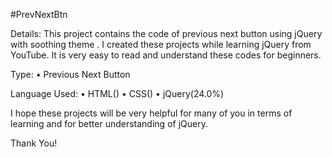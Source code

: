 #PrevNextBtn

Details: This project contains the code of previous next button using jQuery with soothing theme . I created these projects while learning jQuery from YouTube. It is very easy to read and understand these codes for beginners.

Type:
• Previous Next Button

Language Used:
• HTML()
• CSS()
• jQuery(24.0%)

I hope these projects will be very helpful for many of you in terms of learning and for better understanding of jQuery.

Thank You!
